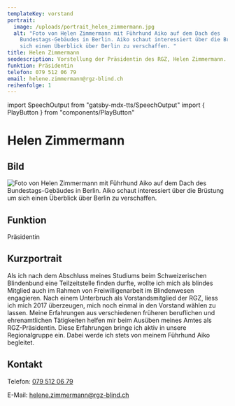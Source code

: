 ```yaml
---
templateKey: vorstand
portrait:
  image: /uploads/portrait_helen_zimmermann.jpg
  alt: "Foto von Helen Zimmermann mit Führhund Aiko auf dem Dach des
    Bundestags-Gebäudes in Berlin. Aiko schaut interessiert über die Brüstung um
    sich einen Überblick über Berlin zu verschaffen. "
title: Helen Zimmermann
seodescription: Vorstellung der Präsidentin des RGZ, Helen Zimmermann.
funktion: Präsidentin
telefon: 079 512 06 79
email: helene.zimmermann@rgz-blind.ch
reihenfolge: 1
---
```

import SpeechOutput from "gatsby-mdx-tts/SpeechOutput"
import { PlayButton } from "components/PlayButton"

<SpeechOutput id="vorstand-helen-zimmermann" customPlayButton={PlayButton}>

# Helen Zimmermann

## Bild

![Foto von Helen Zimmermann mit Führhund Aiko auf dem Dach des Bundestags-Gebäudes in Berlin. Aiko schaut interessiert über die Brüstung um sich einen Überblick über Berlin zu verschaffen.](/uploads/portrait_helen_zimmermann.jpg "Bild von Helen Zimmermann")

## Funktion

Präsidentin

## Kurzportrait

Als ich nach dem Abschluss meines Studiums beim Schweizerischen Blindenbund eine Teilzeitstelle finden durfte, wollte ich mich als blindes Mitglied auch im Rahmen von Freiwilligenarbeit im Blindenwesen engagieren. Nach einem Unterbruch als Vorstandsmitglied der RGZ, liess ich mich 2017 überzeugen, mich noch einmal in den Vorstand wählen zu lassen. Meine Erfahrungen aus verschiedenen früheren beruflichen und ehrenamtlichen Tätigkeiten helfen mir beim Ausüben meines Amtes als RGZ-Präsidentin. Diese Erfahrungen bringe ich aktiv in unsere Regionalgruppe ein. Dabei werde ich stets von meinem Führhund Aiko begleitet. 

## Kontakt

Telefon: [079 512 06 79](<tel:079 512 06 79>)

E-Mail: [helene.zimmermann@rgz-blind.ch](mailto:helene.zimmermann@rgz-blind.ch)

</SpeechOutput>